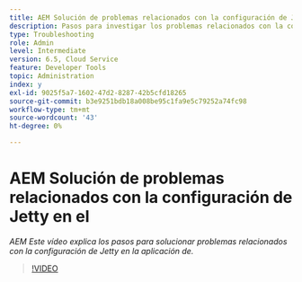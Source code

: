 ```yaml
---
title: AEM Solución de problemas relacionados con la configuración de Jetty en el
description: Pasos para investigar los problemas relacionados con la configuración de jetty
type: Troubleshooting
role: Admin
level: Intermediate
version: 6.5, Cloud Service
feature: Developer Tools
topic: Administration
index: y
exl-id: 9025f5a7-1602-47d2-8287-42b5cfd18265
source-git-commit: b3e9251bdb18a008be95c1fa9e5c79252a74fc98
workflow-type: tm+mt
source-wordcount: '43'
ht-degree: 0%

---
```


# AEM Solución de problemas relacionados con la configuración de Jetty en el

*AEM Este vídeo explica los pasos para solucionar problemas relacionados con la configuración de Jetty en la aplicación de.*

>[!VIDEO](https://video.tv.adobe.com/v/335470?quality=12&learn=on)

